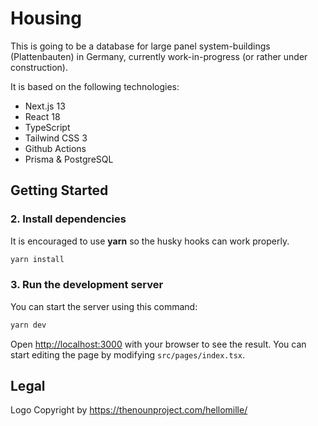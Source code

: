 # Housing

This is going to be a database for large panel system-buildings (Plattenbauten) in Germany, currently work-in-progress (or rather under construction).

It is based on the following technologies:

- Next.js 13
- React 18
- TypeScript
- Tailwind CSS 3
- Github Actions
- Prisma & PostgreSQL

## Getting Started

### 2. Install dependencies

It is encouraged to use **yarn** so the husky hooks can work properly.

```bash
yarn install
```

### 3. Run the development server

You can start the server using this command:

```bash
yarn dev
```

Open [http://localhost:3000](http://localhost:3000) with your browser to see the result. You can start editing the page by modifying `src/pages/index.tsx`.

## Legal

Logo Copyright by https://thenounproject.com/hellomille/